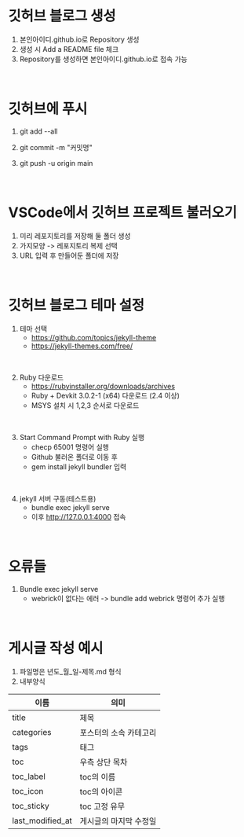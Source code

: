 # 깃허브 블로그 생성
1. 본인아이디.github.io로 Repository 생성
2. 생성 시 Add a README file 체크
3. Repository를 생성하면 본인아이디.github.io로 접속 가능


<br/>

# 깃허브에 푸시
1. git add --all

2. git commit -m "커밋명"

3. git push -u origin main

<br/>

# VSCode에서 깃허브 프로젝트 불러오기
1. 미리 레포지토리를 저장해 둘 폴더 생성
2. 가지모양 -> 레포지토리 복제 선택
3. URL 입력 후 만들어둔 폴더에 저장

<br/>

# 깃허브 블로그 테마 설정
1. 테마 선택
    - https://github.com/topics/jekyll-theme
    - https://jekyll-themes.com/free/

<br/>

2. Ruby 다운로드
    - https://rubyinstaller.org/downloads/archives
    - Ruby + Devkit 3.0.2-1 (x64) 다운로드 (2.4 이상)
    - MSYS 설치 시 1,2,3 순서로 다운로드

<br/>

3. Start Command Prompt with Ruby 실행
    - checp 65001 명령어 실행
    - Github 불러온 폴더로 이동 후
    - gem install jekyll bundler 입력

<br/>

4. jekyll 서버 구동(테스트용)
    - bundle exec jekyll serve
    - 이후 http://127.0.0.1:4000 접속

<br/>

# 오류들
1. Bundle exec jekyll serve
    - webrick이 없다는 에러 -> bundle add webrick 명령어 추가 실행

<br/>


# 게시글 작성 예시
1. 파일명은 년도_월_일-제목.md 형식
2. 내부양식 <br/>

|이름|의미|
|------|---|
|title|제목|
|categories|포스터의 소속 카테고리|
|tags|태그|
|toc|우측 상단 목차|
|toc_label|toc의 이름|
|toc_icon|toc의 아이콘|
|toc_sticky|toc 고정 유무|
|last_modified_at|게시글의 마지막 수정일|

